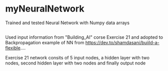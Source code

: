 # myNeuralNetwork
Trained and tested Neural Network with Numpy data arrays

## 
Used input information from "Building_AI" corse Exercise 21 and adopted to Backpropagation example of NN from https://dev.to/shamdasani/buiild-a-flexible.... 

Exercise 21 network consits of 5 input nodes, a hidden layer with two nodes, second hidden layer with two nodes and finally output node 
